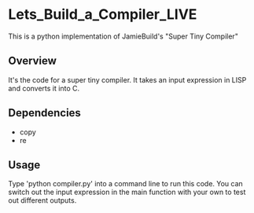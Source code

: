 # Lets_Build_a_Compiler_LIVE
This is a python implementation of JamieBuild's "Super Tiny Compiler"


## Overview

It's the code for a super tiny compiler. It takes an input expression in LISP and converts it into C.

## Dependencies

- copy
- re

## Usage

Type 'python compiler.py' into a command line to run this code. You can switch out the input expression in the main function with your own to test out different outputs.


